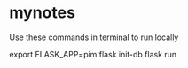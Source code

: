 # mynotes


Use these commands in terminal to run locally

export FLASK_APP=pim
flask init-db
flask run
